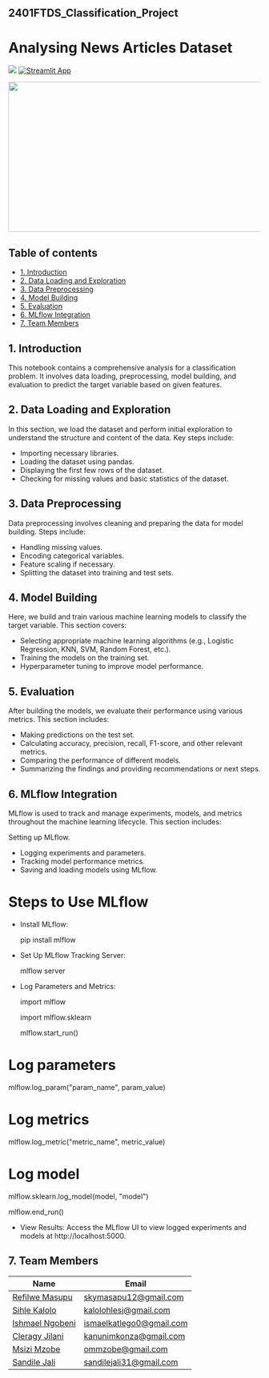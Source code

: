 ## 2401FTDS_Classification_Project

# Analysing News Articles Dataset


![](https://img.shields.io/badge/Python-3776AB.svg?style=for-the-badge&logo=Python&logoColor=white) [![Streamlit App](https://static.streamlit.io/badges/streamlit_badge_black_white.svg)](URL_TO_YOUR_APP)

<div id="main image" align="center">
  <img src="https://github.com/ereshia/2401FTDS_Classification_Project/blob/main/announcement-article-articles-copy-coverage.jpg" width="550" height="300" alt=""/>
</div>

## Table of contents
* [1. Introduction](#Introduction)
* [2. Data Loading and Exploration](#Data-Loading-and-Exploration)
* [3. Data Preprocessing](#Data-Preprocessing)
* [4. Model Building](#Model-Building)
* [5. Evaluation](#Evaluation)
* [6. MLflow Integration](#MLflow)
* [7. Team Members](#team-members)


## 1. Introduction <a class="anchor" id="Introduction"></a>
This notebook contains a comprehensive analysis for a classification problem. It involves data loading, preprocessing, model building, and evaluation to predict the target variable based on given features.

## 2. Data Loading and Exploration <a class="anchor" id="Data-Loading-and-Exploration"></a>
In this section, we load the dataset and perform initial exploration to understand the structure and content of the data. Key steps include:
- Importing necessary libraries.
- Loading the dataset using pandas.
- Displaying the first few rows of the dataset.
- Checking for missing values and basic statistics of the dataset.


## 3. Data Preprocessing <a class="anchor" id="Data-Preprocessing"></a>
Data preprocessing involves cleaning and preparing the data for model building. Steps include:
- Handling missing values.
- Encoding categorical variables.
- Feature scaling if necessary.
- Splitting the dataset into training and test sets.

## 4. Model Building <a class="anchor" id="Model-Building"></a>
Here, we build and train various machine learning models to classify the target variable. This section covers:
- Selecting appropriate machine learning algorithms (e.g., Logistic Regression, KNN, SVM, Random Forest, etc.).
- Training the models on the training set.
- Hyperparameter tuning to improve model performance.
 

## 5. Evaluation <a class="anchor" id="Evaluation"></a>
After building the models, we evaluate their performance using various metrics. This section includes:
- Making predictions on the test set.
- Calculating accuracy, precision, recall, F1-score, and other relevant metrics.
- Comparing the performance of different models.
- Summarizing the findings and providing recommendations or next steps.


## 6. MLflow Integration <a class="anchor" id="MLflow"></a>
MLflow is used to track and manage experiments, models, and metrics throughout the machine learning lifecycle. This section includes:

Setting up MLflow.
* Logging experiments and parameters.
* Tracking model performance metrics.
* Saving and loading models using MLflow.

# Steps to Use MLflow
* Install MLflow:

  pip install mlflow
* Set Up MLflow Tracking Server:
  
  mlflow server
* Log Parameters and Metrics:
  
  import mlflow
  
  import mlflow.sklearn

  mlflow.start_run()
# Log parameters
  mlflow.log_param("param_name", param_value)
# Log metrics
  mlflow.log_metric("metric_name", metric_value)
# Log model
  mlflow.sklearn.log_model(model, "model")

  mlflow.end_run()
* View Results:
Access the MLflow UI to view logged experiments and models at http://localhost:5000.


## 7. Team Members<a class="anchor" id="team-members"></a>

| Name                                                                                        |  Email              
|---------------------------------------------------------------------------------------------|--------------------             
| [Refilwe Masupu](https://github.com/Refilwemasapu)                                          | skymasapu12@gmail.com
| [Sihle Kalolo](https://github.com/Toni8)                                                    | kalolohlesi@gmail.com
| [Ishmael Ngobeni](https://github.com/thatsso-ish)                                           | ismaelkatlego0@gmail.com
| [Cleragy Jilani](https://github.com/cleragy)                                                | kanunimkonza@gmail.com
| [Msizi Mzobe](https://github.com/OMMzobe)                                                   | ommzobe@gmail.com
| [Sandile Jali](https://github.com/sandilejali)                                              | sandilejali31@gmail.com
